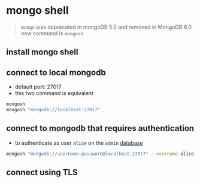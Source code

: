 # mongo shell

> `mongo` was deprecated in mongoDB 5.0 and removed in MongoDB 6.0
> new command is `mongosh`

## install mongo shell

## connect to local mongodb

- default port: 27017
- this two command is equivalent

```sh
mongosh
mongosh "mongodb://localhost:27017"
```

## connect to mongodb that requires authentication

- to authenticate as user `alice` on the `admin` [database](mongodb-terminology.md#databases)

```sh
mongosh "mongodb://username:password@localhost:27017" --username alice --authenticationDatabase admin admon
```

## connect using TLS

